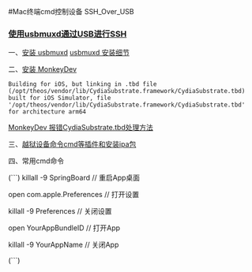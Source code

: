 #Mac终端cmd控制设备 SSH_Over_USB

### [使用usbmuxd通过USB进行SSH](https://iphonedevwiki.net/index.php/SSH_Over_USB)
 
一、[安装 usbmuxd](https://github.com/libimobiledevice/usbmuxd)
    [usbmuxd 安装细节](https://www.jianshu.com/p/49c4386ad9cc?utm_campaign=maleskine&utm_content=note&utm_medium=seo_notes&utm_source=recommendation)
    
二、[安装 MonkeyDev](https://github.com/AloneMonkey/MonkeyDev/wiki)

`Building for iOS, but linking in .tbd file (/opt/theos/vendor/lib/CydiaSubstrate.framework/CydiaSubstrate.tbd) built for iOS Simulator, file '/opt/theos/vendor/lib/CydiaSubstrate.framework/CydiaSubstrate.tbd' for architecture arm64`
    
  [MonkeyDev 报错CydiaSubstrate.tbd处理方法](https://www.jianshu.com/p/060be025eb13)
    
三、[越狱设备命令cmd等插件和安装ipa包](https://www.jianshu.com/p/b46a96bb7416)

四、常用cmd命令

(```)
killall -9 SpringBoard // 重启App桌面

open com.apple.Preferences // 打开设置

killall -9 Preferences // 关闭设置

open YourAppBundleID // 打开App

killall -9 YourAppName // 关闭App

(```)
